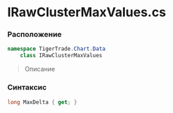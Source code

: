 
# IRawClusterMaxValues.cs
### Расположение
```csharp
namespace TigerTrade.Chart.Data  
    class IRawClusterMaxValues
```

> Описание

### Синтаксис
```csharp
long MaxDelta { get; }
```
